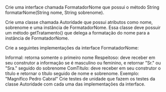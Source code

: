 Crie uma interface chamada FormatadorNome que possui o método String formatarNome(String nome, String sobrenome).

Crie uma classe chamada Autoridade que possui atributos como nome, sobrenome e uma instância de FormatadorNome. Essa classe deve possuir um método getTratamento() 
que delega a formatação do nome para a instância de FormatadorNome.

Crie a seguintes implementações da interface FormatadorNome:

Informal: retorna somente o primeiro nome
Respeitoso: deve receber em seu construtor a informação se é masculino ou feminino, e retornar "Sr." ou "Sra." seguido do sobrenome
ComTítulo: deve receber em seu construtor o título e retornar o título seguido de nome e sobrenome. Exemplo: "Magnífico Pedro Cabral"
Crie testes de unidade que fazem os testes da classe Autoridade com cada uma das implementações da interface. 
